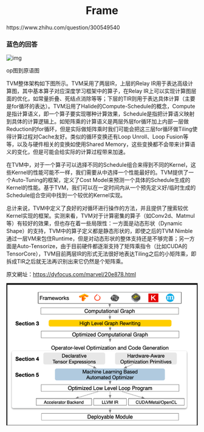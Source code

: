 <h1 align="center">Frame</h1>
https://www.zhihu.com/question/300549540





### 蓝色的回答

![img](https://picb.zhimg.com/80/v2-173128afbd23cff79eda7a08d31861ed_1440w.jpg?source=1940ef5c)





op图到原语图

TVM整体架构如下图所示。TVM采用了两层IR，上层的Relay IR用于表达高级计算图，其中基本算子对应深度学习框架中的算子，在Relay IR上可以实现计算图层面的优化，如常量折叠、死结点消除等等；下层的TIR则用于表达具体计算（主要是for循环的表达）。TVM沿用了Halide的Compute-Schedule的概念，Compute是指计算语义，即一个算子要实现哪种计算效果，Schedule是指把计算语义映射到具体的计算逻辑上。如矩阵乘的计算语义是两层外层for循环加上内部一层做Reduction的for循环，但是实际做矩阵乘时我们可能会把这三层for循环做Tiling使得计算过程对Cache友好。类似的循环变换还有Loop Unroll、Loop Fusion等等，以及与硬件相关的变换如使用Shared Memory，这些变换都不会带来计算语义的变化，但是可能会给实际的计算过程带来加速。



在TVM中，对于一个算子可以选择不同的Schedule组合来得到不同的Kernel，这些Kernel的性能可能不一样，我们需要从中选择一个性能最好的。TVM提供了一个Auto-Tuning的框架，定义了Cost Model来预测一个具体的Schedule生成的Kernel的性能。基于TVM，我们可以在一定时间内从一个预先定义好/临时生成的Schedule组合空间中找到一个较优的Kernel实现。



总计来说，TVM中定义了良好的对循环进行操作的方法，并且提供了搜索较优Kernel实现的框架。实测来看，TVM对于计算密集的算子（如Conv2d、Matmul等）有较好的效果，但也存在着一些局限性：一方面是动态形状（Dynamic Shape）的支持，TVM中的算子定义都是静态形状的，即使之后的TVM Nimble通过一层VM来包住Runtime，但是对动态形状的整体支持还是不够完善；另一方面是Auto-Tensorize，由于目前硬件都逐渐支持了矩阵乘指令（比如CUDA的TensorCore），TVM目前两层IR的形式无法很好地表达Tiling之后的小矩阵乘，即拆成TIR之后就无法再识别出来它仍然是个矩阵乘。



原文網址：https://dyfocus.com/marvel/20e878.html





![image-20221009165450877](Frame.assets/image-20221009165450877.png)

